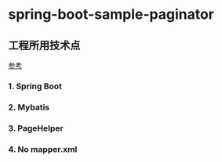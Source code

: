 # spring-boot-sample-paginator
## 工程所用技术点

[参考](https://github.com/abel533/MyBatis-Spring-Boot)

### 1. Spring Boot
### 2. Mybatis
### 3. PageHelper
### 4. No mapper.xml
